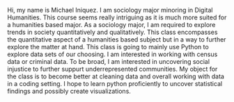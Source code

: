 Hi, my name is Michael Iniquez. I am sociology major minoring in Digital Humanities. This course seems really intriguing as it is much more suited for a humanities based major. As a sociology major, I am required to explore trends in society quantitatively and qualitatively. 
This class encompasses the quantitative aspect of a humanities based subject but in a way to further explore the matter at hand. This class is going to mainly use Python to explore data sets of our choosing. I am interested in working with census data or criminal data. To be broad, I am interested in uncovering social injustice to further suppurt underrepresented communities. 
My object for the class is to become better at cleaning data and overall working with data in a coding setting. I hope to learn python proficiently to uncover statistical findings and possibly create visualizations. 
